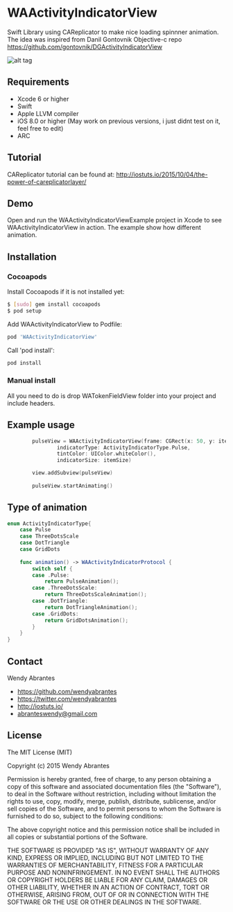 # WAActivityIndicatorView
Swift Library using CAReplicator to make nice loading spinnner animation. 
The idea was inspired from Danil Gontovnik Objective-c repo https://github.com/gontovnik/DGActivityIndicatorView


![alt tag](https://raw.githubusercontent.com/wendyabrantes/WAActivityIndicatorView/master/WAActivityIndicatorPreview.gif)

## Requirements
* Xcode 6 or higher
* Swift 
* Apple LLVM compiler
* iOS 8.0 or higher (May work on previous versions, i just didnt test on it, feel free to edit)
* ARC

## Tutorial 
CAReplicator tutorial can be found at:
http://iostuts.io/2015/10/04/the-power-of-careplicatorlayer/

## Demo

Open and run the WAActivityIndicatorViewExample project in Xcode to see WAActivityIndicatorView in action. The example show how different animation.

## Installation

### Cocoapods

Install Cocoapods if it is not installed yet:

``` bash
$ [sudo] gem install cocoapods
$ pod setup
```

Add WAActivityIndicatorView to Podfile:

``` bash
pod 'WAActivityIndicatorView'
```

Call 'pod install':

``` bash
pod install
```

### Manual install

All you need to do is drop WATokenFieldView folder into your project and include headers.

## Example usage

``` swift
        pulseView = WAActivityIndicatorView(frame: CGRect(x: 50, y: itemSize, width: itemSize, height: itemSize),
                indicatorType: ActivityIndicatorType.Pulse,
                tintColor: UIColor.whiteColor(),
                indicatorSize: itemSize)

        view.addSubview(pulseView)
        
        pulseView.startAnimating()
```

## Type of animation

``` swift
enum ActivityIndicatorType{
    case Pulse
    case ThreeDotsScale
    case DotTriangle
    case GridDots
    
    func animation() -> WAActivityIndicatorProtocol {
        switch self {
        case .Pulse:
            return PulseAnimation();
        case .ThreeDotsScale:
            return ThreeDotsScaleAnimation();
        case .DotTriangle:
            return DotTriangleAnimation();
        case .GridDots:
            return GridDotsAnimation();
        }
    }
}
```

## Contact

Wendy Abrantes

- https://github.com/wendyabrantes
- https://twitter.com/wendyabrantes
- http://iostuts.io/
- abranteswendy@gmail.com

## License

The MIT License (MIT)

Copyright (c) 2015 Wendy Abrantes

Permission is hereby granted, free of charge, to any person obtaining a copy
of this software and associated documentation files (the "Software"), to deal
in the Software without restriction, including without limitation the rights
to use, copy, modify, merge, publish, distribute, sublicense, and/or sell
copies of the Software, and to permit persons to whom the Software is
furnished to do so, subject to the following conditions:

The above copyright notice and this permission notice shall be included in all
copies or substantial portions of the Software.

THE SOFTWARE IS PROVIDED "AS IS", WITHOUT WARRANTY OF ANY KIND, EXPRESS OR
IMPLIED, INCLUDING BUT NOT LIMITED TO THE WARRANTIES OF MERCHANTABILITY,
FITNESS FOR A PARTICULAR PURPOSE AND NONINFRINGEMENT. IN NO EVENT SHALL THE
AUTHORS OR COPYRIGHT HOLDERS BE LIABLE FOR ANY CLAIM, DAMAGES OR OTHER
LIABILITY, WHETHER IN AN ACTION OF CONTRACT, TORT OR OTHERWISE, ARISING FROM,
OUT OF OR IN CONNECTION WITH THE SOFTWARE OR THE USE OR OTHER DEALINGS IN THE
SOFTWARE.
